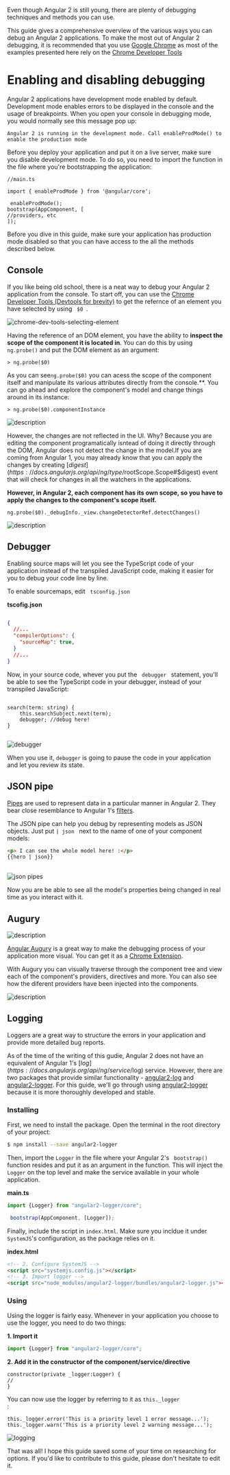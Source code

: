 Even though Angular 2 is still young, there are plenty of debugging techniques and methods you can use.

This guide gives a comprehensive overview of the various ways you can debug an Angular 2 applications. To make the most out of Angular 2 debugging, it is recommended that you use [Google Chrome](https://www.google.com/chrome/browser/desktop/) as most of the examples presented here rely on the [Chrome Developer Tools](https://developer.chrome.com/devtools)


# Enabling and disabling debugging

Angular 2 applications have development mode enabled by default. Development mode enables errors to be displayed in the console and the usage of breakpoints. When you open your console in debugging mode, you would normally see this message pop up:
```
Angular 2 is running in the development mode. Call enableProdMode() to enable the production mode
```

Before you deploy your application and put it on a live server, make sure you disable development mode. To do so, you need to import the function in the file where you're bootstrapping the application:

```
//main.ts

import { enableProdMode } from '@angular/core';

 enableProdMode();
bootstrap(AppComponent, [
//providers, etc
]);

```

Before you dive in this guide, make sure your application has production mode disabled so that you can have access to the all the methods described below.



## Console
If you like being old school, there is a neat way to debug your Angular 2 application from the console.
To start off, you can use the [Chrome Developer Tools (Devtools for brevity)](https://developer.chrome.com/devtools) to get the refernce of an element you have selected by using <code> $0 </code>.

![chrome-dev-tools-selecting-element](https://raw.githubusercontent.com/pluralsight/guides/master/images/3d8e63dc-d62e-433d-88ae-347d436b452a.gif)


Having the reference of an DOM element, you have the ability to **inspect the scope of the component it is located in**. You can do this by using <code>ng.probe()</code> and put the DOM element as an argument:
```
> ng.probe($0)
```

As you can see<code>ng.probe($0)</code> you can acess the scope of the component itself and manipulate its various attributes directly from the console.**. You can go ahead and explore the component's model and change things around in its instance:

```
> ng.probe($0).componentInstance
```



![description](https://raw.githubusercontent.com/pluralsight/guides/master/images/b0b6563f-3a82-4cd5-aeb5-55f9cb993376.gif)


However, the changes are not reflected in the UI. Why?
Because you are editing the component programatically isntead of doing it directly through the DOM, Angular does not detect the change in the model.If you are coming from Angular 1, you may already know that you can apply the changes by creating [$digest](https://docs.angularjs.org/api/ng/type/$rootScope.Scope#$digest) event that will check for changes in all the watchers in the applications.

**However, in Angular 2, each component has its own scope, so you have to apply the changes to the component's scope itself.**

```
ng.probe($0)._debugInfo._view.changeDetectorRef.detectChanges()

```



![description](https://raw.githubusercontent.com/pluralsight/guides/master/images/384ceda7-7415-4229-b83a-574af117e820.gif)

## Debugger
Enabling source maps will let you see the TypeScript code of your application instead of the transpiled JavaScript code, making it easier for you to debug your code line by line.

To enable sourcemaps, edit <code> tsconfig.json </code>

**tscofig.json**
```json

{
  //...
  "compilerOptions": {
    "sourceMap": true,
  }
  //...
}
```

Now, in your source code, whever you put the <code> debugger </code> statement, you'll be able to see the TypeScript code in your debugger, instead of your transpiled JavaScript:
```

search(term: string) { 
    this.searchSubject.next(term); 
    debugger; //debug here!
}
    
```


![debugger](https://raw.githubusercontent.com/pluralsight/guides/master/images/f2f737b7-c602-4f62-99db-eea4d4686353.002)


 When you use it, <code>debugger</code> is going to pause the code in your application and let you review its state. 
##  JSON pipe

 [Pipes](https://angular.io/docs/ts/latest/guide/pipes.html) are used to represent data in a particular manner in Angular 2. They bear close resemblance to Angular 1's [filters](https://docs.angularjs.org/api/ng/filter/filter). 
 
 The JSON pipe can help you debug by representing models as JSON objects. Just put  <code>| json </code> next to the name of one of your component models:
 
```html
<p> I can see the whole model here! :</p>
{{hero | json}}
 
```


![json pipes](https://raw.githubusercontent.com/pluralsight/guides/master/images/a7be5045-6470-4f93-9c29-a296e0f98ac3.001)


Now you are  be able to see all the model's properties being changed in real time as you interact with it.


## Augury


![description](https://raw.githubusercontent.com/pluralsight/guides/master/images/bba01541-7175-4ec5-8e58-59416799ac79.05)

[Angular Augury](https://augury.angular.io/) is a great way to make the debugging process of your application more visual. You can get it as a [Chrome Extension](https://chrome.google.com/webstore/detail/augury/elgalmkoelokbchhkhacckoklkejnhcd).



With Augury you can visually traverse through the component tree and view each of the component's providers, directives and more. You can also see how the diferent providers have been injected into the components.


![description](https://raw.githubusercontent.com/pluralsight/guides/master/images/b9775ff9-8efc-4b92-a7dc-c91bc146fb71.gif)

## Logging

 Loggers are a great way to structure the errors in your application and provide more detailed bug reports.
 
 As of the time of the writing of this gudie, Angular 2 does not have an equivalent of Angular 1's [$log](https://docs.angularjs.org/api/ng/service/$log) service. However, there are two packages that provide similar functionality - [angular2-log](https://www.npmjs.com/package/angular2-log) and [angular2-logger](https://www.npmjs.com/package/angular2-logger). For this guide, we'll go through using [angular2-logger](https://www.npmjs.com/package/angular2-logger) because it is more thoroughly developed and stable.
 
 ### Installing
 
 First, we need to install the package. Open the terminal in the root directory of your project:
 
```bash
$ npm install --save angular2-logger
```
 
 Then, import the <code>Logger</code> in the file where your Angular 2's  <code> bootstrap() </code> function resides and put it as an argument in the function. This will inject the <code>Logger</code> on the top level and  make the service available in your whole application.
 
 **main.ts**
 ```typescript
 import {Logger} from "angular2-logger/core";
 ```
 
```typescript
 bootstrap(AppComponent, [Logger]);
 ```
 
 Finally, include the script in  <code>index.html</code>. Make sure you incldue it under <code>SystemJS</code>'s configuration, as the package relies on it.
 
 **index.html**
```html
<!-- 2. Configure SystemJS -->
<script src="systemjs.config.js"></script>
<!-- 3. Import logger -->
<script src="node_modules/angular2-logger/bundles/angular2-logger.js"></script>
```

### Using 

Using the logger is fairly easy. Whenever in your application you choose to use the logger, you need to do two things:

**1. Import it**
```ts
import {Logger} from "angular2-logger/core";
```
**2. Add it in the constructor of the component/service/directive**
```
constructor(private _logger:Logger) {
//
}
```

You can now use the logger by referring to it as <code>this._logger </code>:
```
this._logger.error('This is a priority level 1 error message...');
this._logger.warn('This is a priority level 2 warning message...');
```


![logging](https://raw.githubusercontent.com/pluralsight/guides/master/images/2ddc9445-9d60-4e82-8601-069b222bf5d2.001)



That was all! I hope this guide saved some of your time on researching for options. If you'd like to contribute to this guide, please don't hesitate to edit it.